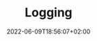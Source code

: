 ---
title: "Logging"
date: 2022-06-09T18:56:07+02:00
lastmod: 2022-06-09T18:56:07+02:00
draft: true
images: []
toc: true
menu:
  docs:
    weight: 30
    parent: "Configuration"
---